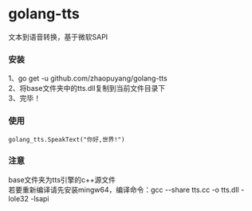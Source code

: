 # golang-tts
文本到语音转换，基于微软SAPI

<h3>安装</h3>
1、go get -u github.com/zhaopuyang/golang-tts<br/>
2、将base文件夹中的tts.dll复制到当前文件目录下<br/>
3、完毕！<br/>
<h3>使用</h3>
<code>golang_tts.SpeakText("你好,世界!")</code>
<h3>注意</h3>
base文件夹为tts引擎的c++源文件<br/>
若要重新编译请先安装mingw64，编译命令：gcc --share tts.cc -o tts.dll -lole32 -lsapi
